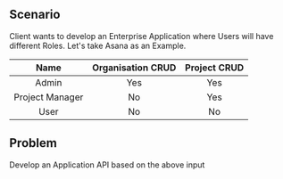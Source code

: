 ## Scenario

Client wants to develop an Enterprise Application where Users will have different Roles. Let's take Asana as an Example.

<!-- roleAPI.png comes here -->

| Name                | Organisation CRUD | Project CRUD  |
|    :---:            |     :---:         |    :---:      |
| Admin               |      Yes          |     Yes       |
| Project Manager     |      No           |     Yes       |
| User                |      No           |      No       |

## Problem

Develop an Application API based on the above input
